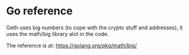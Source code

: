 # Go reference

Geth uses big numbers (to cope with the crypto stuff and addresses), it uses the math/big library alot in the code.

The reference is at: https://golang.org/pkg/math/big/
